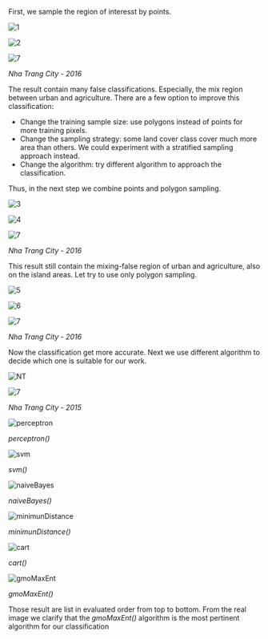 First, we sample the region of interesst by points.

![1](https://github.com/ToTheHien/Landsat-8-Image-Supervised-Classification/blob/main/images/1.png)

![2](https://github.com/ToTheHien/Landsat-8-Image-Supervised-Classification/blob/main/images/2.png)

![7](https://github.com/ToTheHien/Landsat-8-Image-Supervised-Classification/blob/main/images/7.PNG)

*Nha Trang City - 2016*

The result contain many false classifications. Especially, the mix region between urban and agriculture. There are a few option to improve this classification:

- Change the training sample size: use polygons instead of points for more training pixels.
- Change the sampling strategy: some land cover class cover much more area than others. We could experiment with a stratified sampling approach instead.
- Change the algorithm: try different algorithm to approach the classification.

Thus, in the next step we combine points and polygon sampling.

![3](https://github.com/ToTheHien/Landsat-8-Image-Supervised-Classification/blob/main/images/3.png)

![4](https://github.com/ToTheHien/Landsat-8-Image-Supervised-Classification/blob/main/images/4.png)

![7](https://github.com/ToTheHien/Landsat-8-Image-Supervised-Classification/blob/main/images/7.PNG)

*Nha Trang City - 2016*

This result still contain the mixing-false region of urban and agriculture, also on the island areas. Let try to use only polygon sampling.

![5](https://github.com/ToTheHien/Landsat-8-Image-Supervised-Classification/blob/main/images/5.png)

![6](https://github.com/ToTheHien/Landsat-8-Image-Supervised-Classification/blob/main/images/6.png)

![7](https://github.com/ToTheHien/Landsat-8-Image-Supervised-Classification/blob/main/images/7.PNG)

*Nha Trang City - 2016*

Now the classification get more accurate. Next we use different algorithm to decide which one is suitable for our work.

![NT](https://github.com/ToTheHien/Landsat-8-Image-Supervised-Classification/blob/main/images/NT.PNG)

![7](https://github.com/ToTheHien/Landsat-8-Image-Supervised-Classification/blob/main/images/7.PNG)

*Nha Trang City - 2015*

![perceptron](https://github.com/ToTheHien/Landsat-8-Image-Supervised-Classification/blob/main/images/perceptron.PNG)

*perceptron()*

![svm](https://github.com/ToTheHien/Landsat-8-Image-Supervised-Classification/blob/main/images/svm.PNG)

*svm()*

![naiveBayes](https://github.com/ToTheHien/Landsat-8-Image-Supervised-Classification/blob/main/images/naiveBayes.PNG)

*naiveBayes()*

![minimunDistance](https://github.com/ToTheHien/Landsat-8-Image-Supervised-Classification-using-Google-Earth-Engine-/blob/main/images/minimumDistance.PNG)

*minimunDistance()*

![cart](https://github.com/ToTheHien/Landsat-8-Image-Supervised-Classification/blob/main/images/cart.PNG)

*cart()*

![gmoMaxEnt](https://github.com/ToTheHien/Landsat-8-Image-Supervised-Classification/blob/main/images/2015.PNG)

*gmoMaxEnt()*

Those result are list in evaluated order from top to bottom. From the real image we clarify that the *gmoMaxEnt()* algorithm is the most pertinent algorithm for our classification

